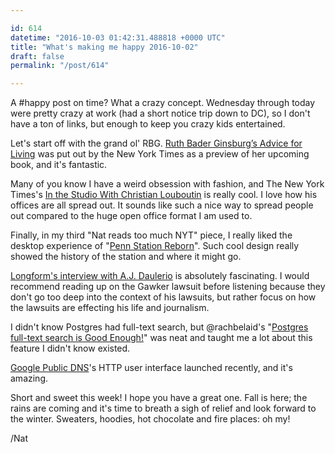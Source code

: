 ```yaml
---

id: 614
datetime: "2016-10-03 01:42:31.488818 +0000 UTC"
title: "What's making me happy 2016-10-02"
draft: false
permalink: "/post/614"

---
```


A #happy post on time? What a crazy concept. Wednesday through today were pretty crazy at work (had a short notice trip down to DC), so I don't have a ton of links, but enough to keep you crazy kids entertained.

Let's start off with the grand ol' RBG. [Ruth Bader Ginsburg’s Advice for Living](http://nyti.ms/2dtHcrW) was put out by the New York Times as a preview of her upcoming book, and it's fantastic.

Many of you know I have a weird obsession with fashion, and The New York Times's [In the Studio With Christian Louboutin](http://www.nytimes.com/2016/10/02/fashion/in-the-studio-with-christian-louboutin-paris-fashion-week.html) is really cool. I love how his offices are all spread out. It sounds like such a nice way to spread people out compared to the huge open office format I am used to.

Finally, in my third "Nat reads too much NYT" piece, I really liked the desktop experience of "[Penn Station Reborn](http://www.nytimes.com/interactive/2016/09/30/opinion/penn-station-reborn.html?smid=tw-share&_r=0)". Such cool design really showed the history of the station and where it might go.

[Longform's interview with A.J. Daulerio](https://longform.org/posts/longform-podcast-213-a-j-daulerio) is absolutely fascinating. I would recommend reading up on the Gawker lawsuit before listening because they don't go too deep into the context of his lawsuits, but rather focus on how the lawsuits are effecting his life and journalism.

I didn't know Postgres had full-text search, but @rachbelaid's "[Postgres full-text search is Good Enough!](http://rachbelaid.com/postgres-full-text-search-is-good-enough/)" was neat and taught me a lot about this feature I didn't know existed.

[Google Public DNS](https://dns.google.com/)'s HTTP user interface launched recently, and it's amazing.

Short and sweet this week! I hope you have a great one. Fall is here; the rains are coming and it's time to breath a sigh of relief and look forward to the winter. Sweaters, hoodies, hot chocolate and fire places: oh my!

/Nat
